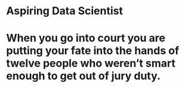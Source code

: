 # **Aspiring Data Scientist**

# When you go into court you are putting your fate into the hands of twelve people who weren’t smart enough to get out of jury duty.

